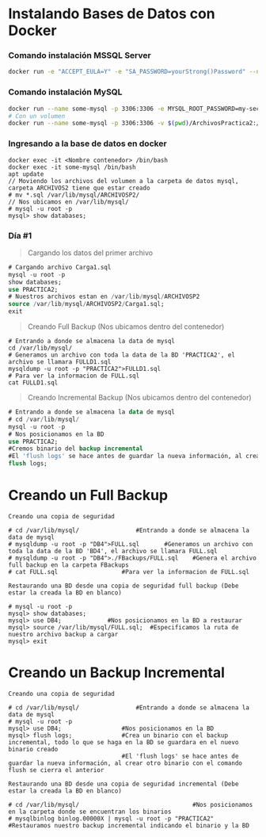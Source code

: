 # Instalando Bases de Datos con Docker

### Comando instalación MSSQL Server

```bash
docker run -e "ACCEPT_EULA=Y" -e "SA_PASSWORD=yourStrong()Password" --name mssqlbd -p 1433:1433 -d mcr.microsoft.com/mssql/server:2019-latest
```

### Comando instalación MySQL

```bash
docker run --name some-mysql -p 3306:3306 -e MYSQL_ROOT_PASSWORD=my-secret-pw -d mysql
# Con un volumen
docker run --name some-mysql -p 3306:3306 -v $(pwd)/ArchivosPractica2:/var/ArchivosPractica2 -e MYSQL_ROOT_PASSWORD=my-secret-pw -d mysql
```

### Ingresando a la base de datos en docker
```
docker exec -it <Nombre contenedor> /bin/bash
docker exec -it some-mysql /bin/bash
apt update
// Moviendo los archivos del volumen a la carpeta de datos mysql, carpeta ARCHIVOS2 tiene que estar creado
# mv *.sql /var/lib/mysql/ARCHIVOSP2/
// Nos ubicamos en /var/lib/mysql/
# mysql -u root -p
mysql> show databases;
```

### Día #1

>Cargando los datos del primer archivo
```sql
# Cargando archivo Carga1.sql
mysql -u root -p
show databases;
use PRACTICA2;
# Nuestros archivos estan en /var/lib/mysql/ARCHIVOSP2
source /var/lib/mysql/ARCHIVOSP2/Carga1.sql;
exit
```
>Creando Full Backup (Nos ubicamos dentro del contenedor)
```
# Entrando a donde se almacena la data de mysql
cd /var/lib/mysql/
# Generamos un archivo con toda la data de la BD 'PRACTICA2', el archivo se llamara FULLD1.sql
mysqldump -u root -p "PRACTICA2">FULLD1.sql
# Para ver la informacion de FULL.sql
cat FULLD1.sql
```
>Creando Incremental Backup (Nos ubicamos dentro del contenedor)
```sql
# Entrando a donde se almacena la data de mysql
# cd /var/lib/mysql/				
mysql -u root -p
# Nos posicionamos en la BD
use PRACTICA2;	
#Cremos binario del backup incremental	
#El 'flush logs' se hace antes de guardar la nueva información, al crear otro binario con el comando flush se cierra el anterior	    
flush logs;                 
```














# Creando un Full Backup
    Creando una copia de seguridad
```
# cd /var/lib/mysql/				#Entrando a donde se almacena la data de mysql
# mysqldump -u root -p "DB4">FULL.sql		#Generamos un archivo con toda la data de la BD 'BD4', el archivo se llamara FULL.sql
# mysqldump -u root -p "DB4">./FBackups/FULL.sql    #Genera el archivo full backup en la carpeta FBackups
# cat FULL.sql					#Para ver la informacion de FULL.sql
```

    Restaurando una BD desde una copia de seguridad full backup (Debe estar la creada la BD en blanco)
```
# mysql -u root -p
mysql> show databases;
mysql> use DB4;				#Nos posicionamos en la BD a restaurar
mysql> source /var/lib/mysql/FULL.sql;	#Especificamos la ruta de nuestro archivo backup a cargar
mysql> exit
```
# Creando un Backup Incremental
    Creando una copia de seguridad
```
# cd /var/lib/mysql/				#Entrando a donde se almacena la data de mysql
# mysql -u root -p
mysql> use DB4;				    #Nos posicionamos en la BD
mysql> flush logs;				#Crea un binario con el backup incremental, todo lo que se haga en la BD se guardara en el nuevo binario creado
                                #El 'flush logs' se hace antes de guardar la nueva información, al crear otro binario con el comando flush se cierra el anterior
```

    Restaurando una BD desde una copia de seguridad incremental (Debe estar la creada la BD en blanco)
```
# cd /var/lib/mysql/                                #Nos posicionamos en la carpeta donde se encuentran los binarios
# mysqlbinlog binlog.00000X | mysql -u root -p "PRACTICA2"       #Restauramos nuestro backup incremental indicando el binario y la BD 
```
